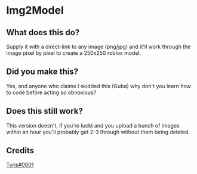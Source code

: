 # Img2Model

## What does this do?
Supply it with a direct-link to any image (png/jpg) and it'll work through the image pixel by pixel to create a 250x250 roblox model.

## Did you make this?
Yes, and anyone who claims I skidded this (Guba) why don't you learn how to code before acting so obnoxious?

## Does this still work?
This version doesn't, if you're luckt and you upload a bunch of images within an hour you'll probably get 2-3 through without them being deleted.

## Credits
[Tyris#0001](https://www.0x54.pw/) <br>


